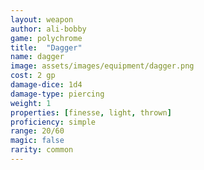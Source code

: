```yaml
---
layout: weapon
author: ali-bobby
game: polychrome
title:  "Dagger"
name: dagger
image: assets/images/equipment/dagger.png
cost: 2 gp
damage-dice: 1d4
damage-type: piercing
weight: 1
properties: [finesse, light, thrown]
proficiency: simple
range: 20/60
magic: false
rarity: common
---
```


